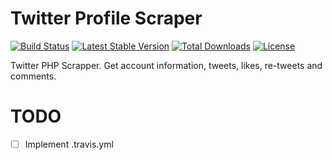 # Twitter Profile Scraper

[![Build Status](https://travis-ci.org/bissolli/twitter-php-scraper.svg?branch=master)](https://travis-ci.org/bissolli/twitter-php-scraper)
[![Latest Stable Version](https://poser.pugx.org/bissolli/twitter-php-scraper/v/stable)](https://packagist.org/packages/bissolli/twitter-php-scraper)
[![Total Downloads](https://poser.pugx.org/bissolli/twitter-php-scraper/downloads)](https://packagist.org/packages/bissolli/twitter-php-scraper)
[![License](https://poser.pugx.org/bissolli/twitter-php-scraper/license)](https://packagist.org/packages/bissolli/twitter-php-scraper)

Twitter PHP Scrapper. Get account information, tweets, likes, re-tweets and comments.

# TODO
* [ ] Implement .travis.yml 
